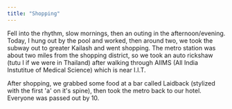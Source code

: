 ```yaml
---
title: "Shopping"
---
```


Fell into the rhythm, slow mornings, then an outing in the afternoon/evening. Today, I hung out by the pool and worked, then around two, we took the subway out to greater Kailash and went shopping. The metro station was about two miles from the shopping district, so we took an auto rickshaw (tutu I if we were in Thailand) after walking through AIIMS (All India Instutitue of Medical Science) which is near I.I.T.

After shopping, we grabbed some food at a bar called Laidback (stylized with the first 'a' on it's spine), then took the metro back to our hotel. Everyone was passed out by 10.
